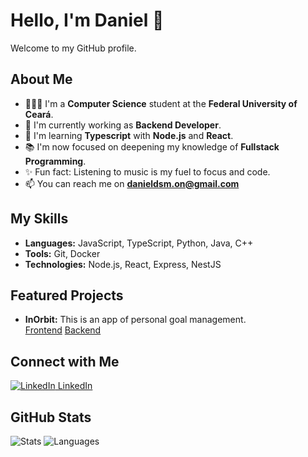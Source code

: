 # Hello, I'm Daniel 👋

Welcome to my GitHub profile.

## About Me
- 🧑🏽‍🎓 I'm a **Computer Science** student at the **Federal University of Ceará**.
- 🔭 I'm currently working as **Backend Developer**.
- 🌱 I'm learning **Typescript** with **Node.js** and **React**.
- 📚 I'm now focused on deepening my knowledge of **Fullstack Programming**.
- ✨ Fun fact: Listening to music is my fuel to focus and code.
- 📫 You can reach me on **danieldsm.on@gmail.com**

## My Skills
- **Languages:** JavaScript, TypeScript, Python, Java, C++
- **Tools:** Git, Docker
- **Technologies:** Node.js, React, Express, NestJS

## Featured Projects
- **InOrbit:** This is an app of personal goal management.  
[Frontend](https://github.com/daniel-sm/in-orbit-frontend) 
[Backend](https://github.com/daniel-sm/in-orbit-backend)  

## Connect with Me
[![LinkedIn](https://i.sstatic.net/gVE0j.png) LinkedIn](https://linkedin.com/in/daniel-santos-maciel)

## GitHub Stats
![Stats](https://github-readme-stats.vercel.app/api?username=daniel-sm&show_icons=true&include_all_commits=true&count_private=true&theme=radical)
![Languages](https://github-readme-stats.vercel.app/api/top-langs/?username=daniel-sm&layout=compact&langs_count=6&theme=radical)
